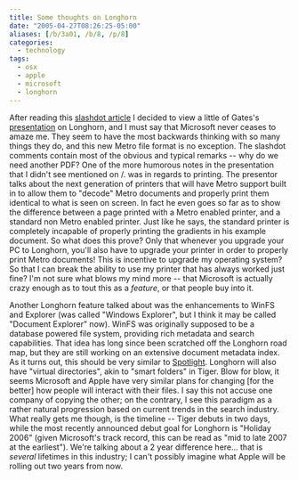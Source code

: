 ```yaml
---
title: Some thoughts on Longhorn
date: "2005-04-27T08:26:25-05:00"
aliases: [/b/3a01, /b/8, /p/8]
categories:
  - technology
tags:
  - osx
  - apple
  - microsoft
  - longhorn
---
```


After reading this [slashdot article][] I decided to view a little of Gates's [presentation][] on Longhorn, and I must
say that Microsoft never ceases to amaze me. They seem to have the most backwards thinking with so many things they do,
and this new Metro file format is no exception. The slashdot comments contain most of the obvious and typical remarks
-- why do we need another PDF? One of the more humorous notes in the presentation that I didn't see mentioned on /.
was in regards to printing. The presentor talks about the next generation of printers that will have Metro support
built in to allow them to "decode" Metro documents and properly print them identical to what is seen on screen. In fact
he even goes so far as to show the difference between a page printed with a Metro enabled printer, and a standard non
Metro enabled printer. Just like he says, the standard printer is completely incapable of properly printing the
gradients in his example document. So what does this prove? Only that whenever you upgrade your PC to Longhorn, you'll
also have to upgrade your printer in order to properly print Metro documents! This is incentive to upgrade my operating
system? So that I can break the ability to use my printer that has always worked just fine? I'm not sure what blows my
mind more -- that Microsoft is actually crazy enough as to tout this as a _feature_, or that people buy into it.

Another Longhorn feature talked about was the enhancements to WinFS and Explorer (was called "Windows Explorer", but I
think it may be called "Document Explorer" now). WinFS was originally supposed to be a database powered file system,
providing rich metadata and search capabilities. That idea has long since been scratched off the Longhorn road map, but
they are still working on an extensive document metadata index. As it turns out, this should be very similar to
[Spotlight][]. Longhorn will also have "virtual directories", akin to "smart folders" in Tiger. Blow for blow, it
seems Microsoft and Apple have very similar plans for changing [for the better] how people will interact with their
files. I say this not accuse one company of copying the other; on the contrary, I see this paradigm as a rather natural
progression based on current trends in the search industry. What really gets me though, is the timeline -- Tiger debuts
in two days, while the most recently announced debut goal for Longhorn is "Holiday 2006" (given Microsoft's track
record, this can be read as "mid to late 2007 at the earliest"). We're talking about a 2 year difference here... that
is _several_ lifetimes in this industry; I can't possibly imagine what Apple will be rolling out two years from now.

[slashdot article]: http://slashdot.org/article.pl?sid=05/04/27/0422250
[presentation]: https://web.archive.org/web/20050427/http://www.microsoft.com/events/executives/billgates.mspx
[spotlight]: https://web.archive.org/web/20050427/http://www.apple.com/macosx/features/spotlight/
